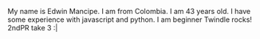 My name is Edwin Mancipe. 
I am from Colombia. 
I am 43 years old. 
I have some experience with javascript and python.
I am beginner
Twindle rocks!
2ndPR take 3 :|


